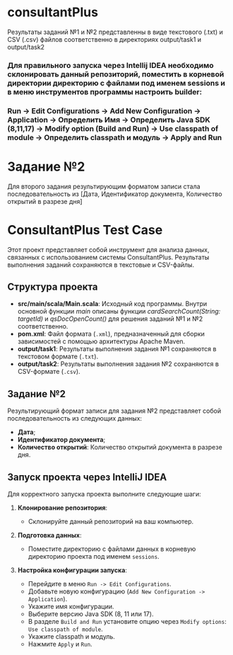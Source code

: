 # consultantPlus
Результаты заданий №1 и №2 представленны в виде текстового (.txt) и CSV (.csv) файлов соответственно в директориях output/task1 и output/task2

### Для правильного запуска через Intellij IDEA необходимо склонировать данный репозиторий, поместить в корневой директории директорию с файлами под именем sessions и в меню инструментов программы настроить builder: 
### Run -> Edit Configurations -> Add New Configuration -> Application -> Определить Имя -> Определить Java SDK (8,11,17) -> Modify option (Build and Run) -> Use classpath of module -> Определить classpath и модуль -> Apply and Run

# Задание №2
Для второго задания результирующим форматом записи стала последовательность из [Дата, Идентификатор документа, Количество открытий в разрезе дня]


# ConsultantPlus Test Case

Этот проект представляет собой инструмент для анализа данных, связанных с использованием системы ConsultantPlus. Результаты выполнения заданий сохраняются в текстовые и CSV-файлы.

## Структура проекта

- **src/main/scala/Main.scala**: Исходный код программы. Внутри основной функции *main* описаны функции *cardSearchCount(String: targetId)* и *qsDocOpenCount()* для решения заданий №1 и №2 соответственно.
- **pom.xml**: Файл формата (`.xml`), предназначенный для сборки зависимостей с помощью архитектуры Apache Maven.
- **output/task1**: Результаты выполнения задания №1 сохраняются в текстовом формате (`.txt`).
- **output/task2**: Результаты выполнения задания №2 сохраняются в CSV-формате (`.csv`).

## Задание №2

Результирующий формат записи для задания №2 представляет собой последовательность из следующих данных:
- **Дата**;
- **Идентификатор документа**;
- **Количество открытий**: Количество открытий документа в разрезе дня.


## Запуск проекта через IntelliJ IDEA

Для корректного запуска проекта выполните следующие шаги:

1. **Клонирование репозитория**:
   - Склонируйте данный репозиторий на ваш компьютер.

2. **Подготовка данных**:
   - Поместите директорию с файлами данных в корневую директорию проекта под именем `sessions`.

3. **Настройка конфигурации запуска**:
   - Перейдите в меню `Run -> Edit Configurations`.
   - Добавьте новую конфигурацию (`Add New Configuration -> Application`).
   - Укажите имя конфигурации.
   - Выберите версию Java SDK (8, 11 или 17).
   - В разделе `Build and Run` установите опцию через `Modify options`: `Use classpath of module`.
   - Укажите classpath и модуль.
   - Нажмите `Apply` и `Run`.
